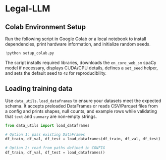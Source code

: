 # Legal-LLM

## Colab Environment Setup

Run the following script in Google Colab or a local notebook to install dependencies,
print hardware information, and initialize random seeds.

```python
!python setup_colab.py
```

The script installs required libraries, downloads the `en_core_web_sm` spaCy model if
necessary, displays CUDA/CPU details, defines a `set_seed` helper, and sets the default
seed to `42` for reproducibility.


## Loading training data

Use `data_utils.load_dataframes` to ensure your datasets meet the expected schema. It
accepts preloaded DataFrames or reads CSV/Parquet files from a config and prints shapes,
null counts, and example rows while validating that `text` and `summary` are non-empty
strings.

```python
from data_utils import load_dataframes

# Option 1: pass existing DataFrames
df_train, df_val, df_test = load_dataframes(df_train, df_val, df_test)

# Option 2: read from paths defined in CONFIG
df_train, df_val, df_test = load_dataframes()
```

